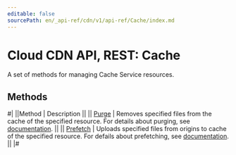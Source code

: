 ```yaml
---
editable: false
sourcePath: en/_api-ref/cdn/v1/api-ref/Cache/index.md
---
```


# Cloud CDN API, REST: Cache

A set of methods for managing Cache Service resources.

## Methods

#|
||Method | Description ||
|| [Purge](purge.md) | Removes specified files from the cache of the specified resource. For details about purging, see [documentation](/docs/cdn/concepts/caching#purge). ||
|| [Prefetch](prefetch.md) | Uploads specified files from origins to cache of the specified resource. For defails about prefetching, see [documentation](/docs/cdn/concepts/caching#prefetch). ||
|#